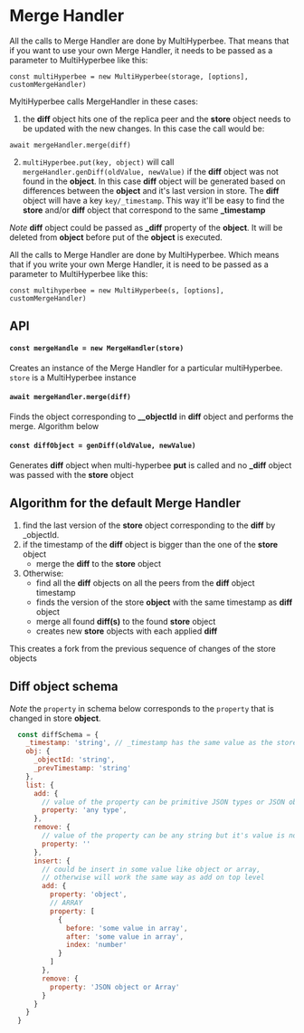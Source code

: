 # Merge Handler

All the calls to Merge Handler are done by MultiHyperbee. That means that if you want to use your own Merge Handler, it needs to be passed as a parameter to MultiHyperbee like this:

```
const multiHyperbee = new MultiHyperbee(storage, [options], customMergeHandler)
```

MyltiHyperbee calls MergeHandler in these cases:

1. the **diff** object hits one of the replica peer and the **store** object needs to be updated with the new changes. In this case the call would be:

```
await mergeHandler.merge(diff)
```

2. `multiHyperbee.put(key, object)` will call `mergeHandler.genDiff(oldValue, newValue)` if the **diff** object was not found in the **object**. In this case **diff** object will be generated based on differences between the **object** and it's last version in store.
The **diff** object will have a key `key/_timestamp`. This way it'll be easy to find the **store** and/or **diff** object that correspond to the same **_timestamp**

_Note_ **diff** object could be passed as **_diff** property of the **object**. It will be deleted from **object** before put of the **object** is executed.


All the calls to Merge Handler are done by MultiHyperbee. Which means that if you write your own Merge Handler, it is need to be passed as a parameter to MultiHyperbee like this:

```
const multihyperbee = new MultiHyperbee(s, [options], customMergeHandler)
```

## API

#### `const mergeHandle = new MergeHandler(store)`
Creates an instance of the Merge Handler for a particular multiHyperbee.
`store` is a MultiHyperbee instance

#### `await mergeHandler.merge(diff)`
Finds the object corresponding to **__objectId** in **diff** object and performs the merge. Algorithm below

#### `const diffObject = genDiff(oldValue, newValue)`
Generates **diff** object when multi-hyperbee **put** is called and no **_diff** object was passed with the **store** object

## Algorithm for the default Merge Handler

1. find the last version of the **store** object corresponding to the **diff** by _objectId.
2. if the timestamp of the **diff** object is bigger than the one of the **store** object
    - merge the **diff** to the **store** object
3. Otherwise:
    - find all the **diff** objects on all the peers from the **diff** object timestamp
    - finds the version of the store **object** with the same timestamp as **diff** object
    - merge all found **diff(s)** to the found **store** object
    - creates new **store** objects with each applied **diff**

This creates a fork from the previous sequence of changes of the store objects

## Diff object schema

_Note_ the `property` in schema below corresponds to the `property` that is changed in store **object**.

``` js
  const diffSchema = {
    _timestamp: 'string', // _timestamp has the same value as the store object the diff corresponds to
    obj: {
      _objectId: 'string',
      _prevTimestamp: 'string'
    },
    list: {
      add: {
        // value of the property can be primitive JSON types or JSON object or any arrays
        property: 'any type',
      },
      remove: {
        // value of the property can be any string but it's value is not used in any way
        property: ''
      },
      insert: {
        // could be insert in some value like object or array,
        // otherwise will work the same way as add on top level
        add: {
          property: 'object',
          // ARRAY
          property: [
            {
              before: 'some value in array',
              after: 'some value in array',
              index: 'number'
            }
          ]
        },
        remove: {
          property: 'JSON object or Array'
        }
      }
    }
  }
```

